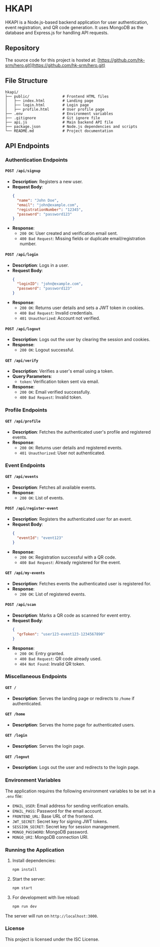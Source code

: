 # HKAPI

HKAPI is a Node.js-based backend application for user authentication, event registration, and QR code generation. It uses MongoDB as the database and Express.js for handling API requests.

## Repository

The source code for this project is hosted at: [https://github.com/hk-srm/hero.git](https://github.com/hk-srm/hero.git)

## File Structure

```
hkapi/
├── public/               # Frontend HTML files
│   ├── index.html        # Landing page
│   ├── login.html        # Login page
│   ├── profile.html      # User profile page
├── .env                  # Environment variables
├── .gitignore            # Git ignore file
├── api.js                # Main backend API file
├── package.json          # Node.js dependencies and scripts
└── README.md             # Project documentation
```

## API Endpoints

### Authentication Endpoints

#### `POST /api/signup`

- **Description**: Registers a new user.
- **Request Body**:
  ```json
  {
    "name": "John Doe",
    "email": "john@example.com",
    "registrationNumber": "12345",
    "password": "password123"
  }
  ```
- **Response**:
  - `200 OK`: User created and verification email sent.
  - `400 Bad Request`: Missing fields or duplicate email/registration number.

#### `POST /api/login`

- **Description**: Logs in a user.
- **Request Body**:
  ```json
  {
    "loginID": "john@example.com",
    "password": "password123"
  }
  ```
- **Response**:
  - `200 OK`: Returns user details and sets a JWT token in cookies.
  - `400 Bad Request`: Invalid credentials.
  - `401 Unauthorized`: Account not verified.

#### `POST /api/logout`

- **Description**: Logs out the user by clearing the session and cookies.
- **Response**:
  - `200 OK`: Logout successful.

#### `GET /api/verify`

- **Description**: Verifies a user's email using a token.
- **Query Parameters**:
  - `token`: Verification token sent via email.
- **Response**:
  - `200 OK`: Email verified successfully.
  - `400 Bad Request`: Invalid token.

### Profile Endpoints

#### `GET /api/profile`

- **Description**: Fetches the authenticated user's profile and registered events.
- **Response**:
  - `200 OK`: Returns user details and registered events.
  - `401 Unauthorized`: User not authenticated.

### Event Endpoints

#### `GET /api/events`

- **Description**: Fetches all available events.
- **Response**:
  - `200 OK`: List of events.

#### `POST /api/register-event`

- **Description**: Registers the authenticated user for an event.
- **Request Body**:
  ```json
  {
    "eventId": "event123"
  }
  ```
- **Response**:
  - `200 OK`: Registration successful with a QR code.
  - `400 Bad Request`: Already registered for the event.

#### `GET /api/my-events`

- **Description**: Fetches events the authenticated user is registered for.
- **Response**:
  - `200 OK`: List of registered events.

#### `POST /api/scan`

- **Description**: Marks a QR code as scanned for event entry.
- **Request Body**:
  ```json
  {
    "qrToken": "user123-event123-1234567890"
  }
  ```
- **Response**:
  - `200 OK`: Entry granted.
  - `400 Bad Request`: QR code already used.
  - `404 Not Found`: Invalid QR token.

### Miscellaneous Endpoints

#### `GET /`

- **Description**: Serves the landing page or redirects to `/home` if authenticated.

#### `GET /home`

- **Description**: Serves the home page for authenticated users.

#### `GET /login`

- **Description**: Serves the login page.

#### `GET /logout`

- **Description**: Logs out the user and redirects to the login page.

### Environment Variables

The application requires the following environment variables to be set in a `.env` file:

- `EMAIL_USER`: Email address for sending verification emails.
- `EMAIL_PASS`: Password for the email account.
- `FRONTEND_URL`: Base URL of the frontend.
- `JWT_SECRET`: Secret key for signing JWT tokens.
- `SESSION_SECRET`: Secret key for session management.
- `MONGO_PASSWORD`: MongoDB password.
- `MONGO_URI`: MongoDB connection URI.

### Running the Application

1. Install dependencies:

   ```bash
   npm install
   ```

2. Start the server:

   ```bash
   npm start
   ```

3. For development with live reload:
   ```bash
   npm run dev
   ```

The server will run on `http://localhost:3000`.

### License

This project is licensed under the ISC License.
